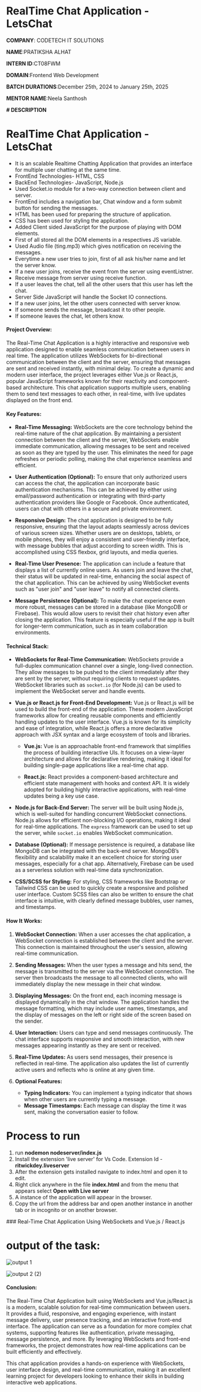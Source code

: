 # RealTime Chat Application - LetsChat

**COMPANY**: CODETECH IT SOLUTIONS

**NAME**:PRATIKSHA ALHAT

**INTERN ID**:CT08FWM

**DOMAIN**:Frontend Web Development

**BATCH DURATIONS**:December 25th, 2024 to January 25th, 2025

**MENTOR NAME**:Neela Santhosh

**# DESCRIPTION**
<h1>RealTime Chat Application - LetsChat</h1>

<ul>
<li>It is an scalable Realtime Chatting Application that provides an interface for multiple user chatting at the same time.</li>
<li>FrontEnd Technologies- HTML, CSS</li>
<li>BackEnd Technologies- JavaScript, Node.js</li>
<li>Used Socket.io module for a two-way connection between client and server.</li>
<li>FrontEnd includes a navigation bar, Chat window and a form submit button for sending the messages.</li>
<li>HTML has been used for preparing the structure of application.</li>
<li>CSS has been used for styling the application.</li>
<li>Added Client sided JavaScript for the purpose of playing with DOM elements.</li>
<li>First of all stored all the DOM elements in a respectives JS variable.</li>
<li>Used Audio file (ting.mp3) which gives notification on receiving the messages.</li>
<li>Everytime a new user tries to join, first of all ask his/her name and let the server know.</li>
<li>If a new user joins, receive the event from the server using eventListner.</li>
<li>Receive message from server using receive function.</li>
<li>If a user leaves the chat, tell all the other users that this user has left the chat.</li>
<li>Server Side JavaScript will handle the Socket IO connections.</li>
<li>If a new user joins, let the other users connected with server know.</li>
<li>If someone sends the message, broadcast it to other people.</li>
<li>If someone leaves the chat, let others know.</li>
</ul>


#### Project Overview:

The Real-Time Chat Application is a highly interactive and responsive web application designed to enable seamless communication between users in real time. The application utilizes WebSockets for bi-directional communication between the client and the server, ensuring that messages are sent and received instantly, with minimal delay. To create a dynamic and modern user interface, the project leverages either Vue.js or React.js, popular JavaScript frameworks known for their reactivity and component-based architecture. This chat application supports multiple users, enabling them to send text messages to each other, in real-time, with live updates displayed on the front end.

#### Key Features:

- **Real-Time Messaging:**
  WebSockets are the core technology behind the real-time nature of the chat application. By maintaining a persistent connection between the client and the server, WebSockets enable immediate communication, allowing messages to be sent and received as soon as they are typed by the user. This eliminates the need for page refreshes or periodic polling, making the chat experience seamless and efficient.

- **User Authentication (Optional):**
  To ensure that only authorized users can access the chat, the application can incorporate basic authentication mechanisms. This can be achieved by either using email/password authentication or integrating with third-party authentication providers like Google or Facebook. Once authenticated, users can chat with others in a secure and private environment.

- **Responsive Design:**
  The chat application is designed to be fully responsive, ensuring that the layout adapts seamlessly across devices of various screen sizes. Whether users are on desktops, tablets, or mobile phones, they will enjoy a consistent and user-friendly interface, with message bubbles that adjust according to screen width. This is accomplished using CSS flexbox, grid layouts, and media queries.

- **Real-Time User Presence:**
  The application can include a feature that displays a list of currently online users. As users join and leave the chat, their status will be updated in real-time, enhancing the social aspect of the chat application. This can be achieved by using WebSocket events such as "user join" and "user leave" to notify all connected clients.

- **Message Persistence (Optional):**
  To make the chat experience even more robust, messages can be stored in a database (like MongoDB or Firebase). This would allow users to revisit their chat history even after closing the application. This feature is especially useful if the app is built for longer-term communication, such as in team collaboration environments.

#### Technical Stack:

- **WebSockets for Real-Time Communication:**
  WebSockets provide a full-duplex communication channel over a single, long-lived connection. They allow messages to be pushed to the client immediately after they are sent by the server, without requiring clients to request updates. WebSocket libraries such as `socket.io` (for Node.js) can be used to implement the WebSocket server and handle events.

- **Vue.js or React.js for Front-End Development:**
  Vue.js or React.js will be used to build the front-end of the application. These modern JavaScript frameworks allow for creating reusable components and efficiently handling updates to the user interface. Vue.js is known for its simplicity and ease of integration, while React.js offers a more declarative approach with JSX syntax and a large ecosystem of tools and libraries.

  - **Vue.js:** Vue is an approachable front-end framework that simplifies the process of building interactive UIs. It focuses on a view-layer architecture and allows for declarative rendering, making it ideal for building single-page applications like a real-time chat app.
  
  - **React.js:** React provides a component-based architecture and efficient state management with hooks and context API. It is widely adopted for building highly interactive applications, with real-time updates being a key use case.

- **Node.js for Back-End Server:**
  The server will be built using Node.js, which is well-suited for handling concurrent WebSocket connections. Node.js allows for efficient non-blocking I/O operations, making it ideal for real-time applications. The `express` framework can be used to set up the server, while `socket.io` enables WebSocket communication.

- **Database (Optional):**
  If message persistence is required, a database like MongoDB can be integrated with the back-end server. MongoDB’s flexibility and scalability make it an excellent choice for storing user messages, especially for a chat app. Alternatively, Firebase can be used as a serverless solution with real-time data synchronization.

- **CSS/SCSS for Styling:**
  For styling, CSS frameworks like Bootstrap or Tailwind CSS can be used to quickly create a responsive and polished user interface. Custom SCSS files can also be written to ensure the chat interface is intuitive, with clearly defined message bubbles, user names, and timestamps.

#### How It Works:

1. **WebSocket Connection:**
   When a user accesses the chat application, a WebSocket connection is established between the client and the server. This connection is maintained throughout the user's session, allowing real-time communication.

2. **Sending Messages:**
   When the user types a message and hits send, the message is transmitted to the server via the WebSocket connection. The server then broadcasts the message to all connected clients, who will immediately display the new message in their chat window.

3. **Displaying Messages:**
   On the front end, each incoming message is displayed dynamically in the chat window. The application handles the message formatting, which may include user names, timestamps, and the display of messages on the left or right side of the screen based on the sender.

4. **User Interaction:**
   Users can type and send messages continuously. The chat interface supports responsive and smooth interaction, with new messages appearing instantly as they are sent or received.

5. **Real-Time Updates:**
   As users send messages, their presence is reflected in real-time. The application also updates the list of currently active users and reflects who is online at any given time.

6. **Optional Features:**
   - **Typing Indicators:** You can implement a typing indicator that shows when other users are currently typing a message.
   - **Message Timestamps:** Each message can display the time it was sent, making the conversation easier to follow.

# Process to run 
<ol>
  <li> run <b>nodemon nodeserver/index.js</b>
  <li> Install the extension 'live server' for Vs Code. Extension Id - <b>ritwickdey.liveserver </b>
  <li> After the extension gets installed navigate to index.html and open it to edit.
  <li> Right click anywhere in the file <b>index.html</b> and from the menu that appears select <b> Open with Live server </b>
  <li> A instance of the application will appear in the browser. 
  <li> Copy the url from the address bar and open another instance in another tab or in incognito or on another browser.
</ol>
### Real-Time Chat Application Using WebSockets and Vue.js / React.js

# output of the task:


![output 1](https://github.com/user-attachments/assets/56f2f9a1-0ac6-4f6a-a2ea-19a6cd42cf10)

![output 2 (2)](https://github.com/user-attachments/assets/1633bce0-4afd-4eb6-bd60-4454734ab91d)

#### Conclusion:

The Real-Time Chat Application built using WebSockets and Vue.js/React.js is a modern, scalable solution for real-time communication between users. It provides a fluid, responsive, and engaging experience, with instant message delivery, user presence tracking, and an interactive front-end interface. The application can serve as a foundation for more complex chat systems, supporting features like authentication, private messaging, message persistence, and more. By leveraging WebSockets and front-end frameworks, the project demonstrates how real-time applications can be built efficiently and effectively.

This chat application provides a hands-on experience with WebSockets, user interface design, and real-time communication, making it an excellent learning project for developers looking to enhance their skills in building interactive web applications.

